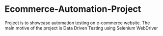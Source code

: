 # Ecommerce-Automation-Project

Project is to showcase automation testing on e-commerce website. The main motive of the project is Data Driven Testing using Selenium WebDriver 


